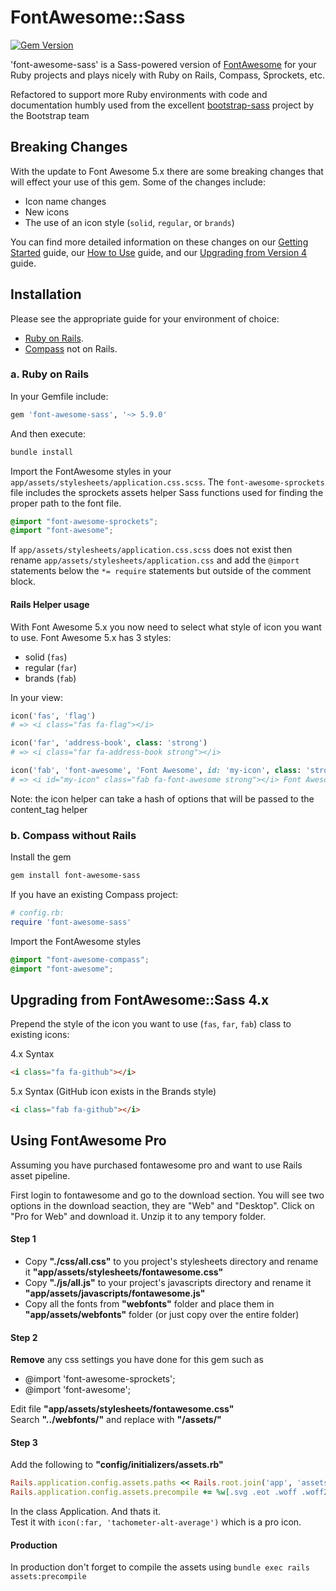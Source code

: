 # FontAwesome::Sass

[![Gem Version](https://badge.fury.io/rb/font-awesome-sass.svg)](https://badge.fury.io/rb/font-awesome-sass)

'font-awesome-sass' is a Sass-powered version of [FontAwesome](http://fortawesome.github.io/Font-Awesome/) for your Ruby projects and plays nicely with
 Ruby on Rails, Compass, Sprockets, etc.

 Refactored to support more Ruby environments with code and documentation humbly used from the excellent
 [bootstrap-sass](https://github.com/twbs/bootstrap-sass) project by the Bootstrap team

## Breaking Changes

With the update to Font Awesome 5.x there are some breaking changes that will effect your use of this gem. Some of the changes include:

  * Icon name changes
  * New icons
  * The use of an icon style (`solid`, `regular`, or `brands`)

You can find more detailed information on these changes on our [Getting Started](https://fontawesome.com/get-started/web-fonts-with-css) guide, our [How to Use](https://fontawesome.com/how-to-use/web-fonts-with-css) guide, and our [Upgrading from Version 4](https://fontawesome.com/how-to-use/upgrading-from-4) guide.

## Installation

Please see the appropriate guide for your environment of choice:

* [Ruby on Rails](#a-ruby-on-rails).
* [Compass](#b-compass-without-rails) not on Rails.

### a. Ruby on Rails

In your Gemfile include:

```ruby
gem 'font-awesome-sass', '~> 5.9.0'
```

And then execute:

```sh
bundle install
```

Import the FontAwesome styles in your `app/assets/stylesheets/application.css.scss`. The `font-awesome-sprockets` file
includes the sprockets assets helper Sass functions used for finding the proper path to the font file.

```scss
@import "font-awesome-sprockets";
@import "font-awesome";
```

If `app/assets/stylesheets/application.css.scss` does not exist then rename `app/assets/stylesheets/application.css` and add the `@import` statements below the `*= require` statements but outside of the comment block.

#### Rails Helper usage

With Font Awesome 5.x you now need to select what style of icon you want to use. Font Awesome 5.x has 3 styles:

  * solid (`fas`)
  * regular (`far`)
  * brands (`fab`)

In your view:

```ruby
icon('fas', 'flag')
# => <i class="fas fa-flag"></i>
```

```ruby
icon('far', 'address-book', class: 'strong')
# => <i class="far fa-address-book strong"></i>
```

```ruby
icon('fab', 'font-awesome', 'Font Awesome', id: 'my-icon', class: 'strong')
# => <i id="my-icon" class="fab fa-font-awesome strong"></i> Font Awesome
```

Note: the icon helper can take a hash of options that will be passed to the content_tag helper

### b. Compass without Rails

Install the gem

```sh
gem install font-awesome-sass
```

If you have an existing Compass project:

```ruby
# config.rb:
require 'font-awesome-sass'
```

Import the FontAwesome styles

```scss
@import "font-awesome-compass";
@import "font-awesome";
```

## Upgrading from FontAwesome::Sass 4.x

Prepend the style of the icon you want to use (`fas`, `far`, `fab`) class to existing icons:

4.x Syntax

```html
<i class="fa fa-github"></i>
```

5.x Syntax (GitHub icon exists in the Brands style)

```html
<i class="fab fa-github"></i>
```


## Using FontAwesome Pro

Assuming you have purchased fontawesome pro and want to use Rails asset pipeline.

First login to fontawesome and go to the download section. You will see two options in the download seaction, they are "Web" and "Desktop". Click on "Pro for Web" and download it. Unzip it to any tempory folder. 

#### Step 1

* Copy **"./css/all.css"** to you project's stylesheets directory and rename it **"app/assets/stylesheets/fontawesome.css"**
* Copy **"./js/all.js"** to your project's javascripts directory and rename it **"app/assets/javascripts/fontawesome.js"**
* Copy all the fonts from **"webfonts"** folder and place them in **"app/assets/webfonts"** folder (or just copy over the entire folder)

#### Step 2

**Remove** any css settings you have done for this gem such as
* @import 'font-awesome-sprockets';
* @import 'font-awesome';

Edit file **"app/assets/stylesheets/fontawesome.css"**  
Search **"../webfonts/"** and replace with **"/assets/"**

#### Step 3

Add the following to **"config/initializers/assets.rb"**
```ruby
Rails.application.config.assets.paths << Rails.root.join('app', 'assets', 'webfonts')
Rails.application.config.assets.precompile += %w[.svg .eot .woff .woff2 .ttf]
```
In the class Application. And thats it.  
Test it with `icon(:far, 'tachometer-alt-average')` which is a pro icon.

#### Production

In production don't forget to compile the assets using
`bundle exec rails assets:precompile`
